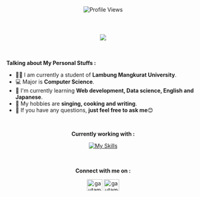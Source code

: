 <div align="center">
  <img src="https://komarev.com/ghpvc/?username=Joysitorus&style=for-the-badge" alt="Profile Views">
</div>

<br>

<h1 align="center">
  <a href="https://git.io/typing-svg">
    <img src="https://readme-typing-svg.herokuapp.com/?lines=Hello,+There!+👋;I'm+Joy+Sitorus+Pane;Nice+to+meet+you!;&center=true&size=30">
  </a>
</h1>

<br>

**Talking about My Personal Stuffs :**

- 👨‍🏛 I am currently a student of **Lambung Mangkurat University**.
- 💻 Major is **Computer Science**.
- 🌱 I'm currently learning **Web development, Data science, English and Japanese**. 
- 🤔 My hobbies are **singing, cooking and writing**.
- 💬 If you have any questions, **just feel free to ask me**:blush:
<br>

<p align="Center"><b>Currently working with :</b></p>
<div align="center">
  <a href="https://skills.thijs.gg">
    <img src="https://skills.thijs.gg/icons?i=java,python,javascript,nodejs,css,html,bootstrap,php,github,mysql,figma&theme=light" alt="My Skills">
  </a>
</div>

<br>
<br>

<p align="Center"><b>Connect with me  on : </b></p>
<p align="center">
<a href="https://www.linkedin.com/in/joysitoruspane" target="blank"><img align="center" src="https://raw.githubusercontent.com/rahuldkjain/github-profile-readme-generator/master/src/images/icons/Social/linked-in-alt.svg" alt="gautamkrishnar" height="30" width="40" /></a>
<a href="https://www.instagram.com/joysitorusp_" target="blank"><img align="center" src="https://raw.githubusercontent.com/rahuldkjain/github-profile-readme-generator/master/src/images/icons/Social/instagram.svg" alt="gautamkrishnar" height="30" width="40" /></a>
